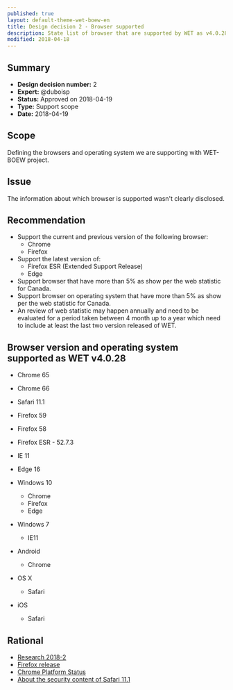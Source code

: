 ```yaml
---
published: true
layout: default-theme-wet-boew-en
title: Design decision 2 - Browser supported
description: State list of browser that are supported by WET as v4.0.28
modified: 2018-04-18
---
```


## Summary

* **Design decision number:** 2
* **Expert:** @duboisp
* **Status:** Approved on 2018-04-19
* **Type:** Support scope
* **Date:** 2018-04-19

## Scope

Defining the browsers and operating system we are supporting with WET-BOEW project.

## Issue

The information about which browser is supported wasn't clearly disclosed.

## Recommendation

* Support the current and previous version of the following browser:
	* Chrome
	* Firefox
* Support the latest version of:
	* Firefox ESR (Extended Support Release)
	* Edge
* Support browser that have more than 5% as show per the web statistic for Canada.
* Support browser on operating system that have more than 5% as show per the web statistic for Canada.
* An review of web statistic may happen annually and need to be evaluated for a period taken between 4 month up to a year which need to include at least the last two version released of WET.

## Browser version and operating system supported as WET v4.0.28

* Chrome 65
* Chrome 66
* Safari 11.1
* Firefox 59
* Firefox 58
* Firefox ESR - 52.7.3
* IE 11
* Edge 16

* Windows 10
	* Chrome
	* Firefox
	* Edge
* Windows 7
	* IE11
* Android
	* Chrome
* OS X
	* Safari
* iOS
	* Safari

## Rational

* [Research 2018-2](http://wet-boew.github.io/wet-boew-documentation/research/2018-2-browser-usage.html)
* [Firefox release](https://www.mozilla.org/en-US/firefox/releases/)
* [Chrome Platform Status](https://www.chromestatus.com/features/schedule)
* [About the security content of Safari 11.1](https://support.apple.com/en-us/HT208695)
